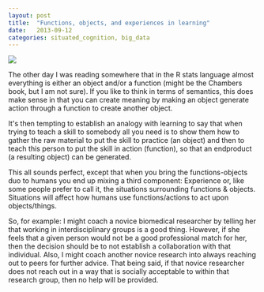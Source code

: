 ```yaml
---
layout: post
title:  "Functions, objects, and experiences in learning"
date:   2013-09-12
categories: situated_cognition, big_data
---
```


![](https://lh4.googleusercontent.com/-BLGsGkbyiaA/Ui4lcl3h32I/AAAAAAAA3rA/Tpf0mjyQbRg/w800-h500-no/fractal.png)

The other day I was reading somewhere that in the R stats language almost everything is either an object and/or a function (might be the Chambers book, but I am not sure). If you like to think in terms of semantics, this does make sense in that you can create meaning by making an object generate action through a function to create another object.

It's then tempting to establish an analogy with learning to say that when trying to teach a skill to somebody all you need is to show them how to gather the raw material to put the skill to practice (an object) and then to teach this person to put the skill in action (function), so that an endproduct (a resulting object) can be generated. 

This all sounds perfect, except that when you bring the functions-objects duo to humans you end up mixing a third component: Experience or, like some people prefer to call it, the situations surrounding functions & objects. Situations will affect how humans use functions/actions to act upon objects/things. 

So, for example: I might coach a novice biomedical researcher by telling her that working in interdisciplinary groups is a good thing. However, if she feels that a given person would not be a good professional match for her, then the decision should be to not establish a collaboration with that individual. Also, I might coach another novice research into always reaching out to peers for further advice. That being said, if that novice researcher does not reach out in a way that is socially acceptable to within that research group, then no help will be provided.